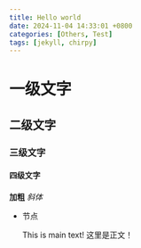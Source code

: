 ```yaml
---
title: Hello world
date: 2024-11-04 14:33:01 +0800
categories: [Others, Test]
tags: [jekyll, chirpy]
---
```


# 一级文字
## 二级文字
### 三级文字
#### 四级文字
**加粗**
*斜体*
- 节点

  This is main text!
    这里是正文！
